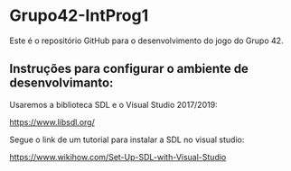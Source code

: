 # Grupo42-IntProg1
Este é o repositório GitHub para o desenvolvimento do jogo do Grupo 42.

## Instruções para configurar o ambiente de desenvolvimanto:

Usaremos a biblioteca SDL e o Visual Studio 2017/2019:

https://www.libsdl.org/

Segue o link de um tutorial para instalar a SDL no visual studio:

https://www.wikihow.com/Set-Up-SDL-with-Visual-Studio
